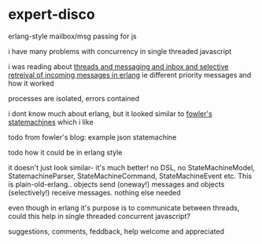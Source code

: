 # expert-disco
erlang-style mailbox/msg passing for js

i have many problems with concurrency in single threaded javascript

i was reading about [threads and messaging and inbox and selective retreival of incoming messages in erlang](http://ndpar.blogspot.co.uk/2010/11/erlang-explained-selective-receive.html) ie different priority messages and how it worked

processes are isolated, errors contained

i dont know much about erlang, but it looked similar to [fowler's statemachines](http://www.informit.com/articles/article.aspx?p=1592379) which i like

todo
from fowler's blog: 
example json statemachine

todo
how it could be in erlang style

it doesn't just look similar- it's much better!
no DSL, no StateMachineModel, StatemachineParser, StateMachineCommand, StateMachineEvent etc. This is plain-old-erlang.. objects send (oneway!) messages and objects (selectively!) receive messages. nothing else needed

even though in erlang it's purpose is to communicate between threads, could this help in single threaded concurrent javascript?

suggestions, comments, feddback, help welcome and appreciated

